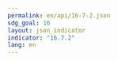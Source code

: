 ```yaml
---
permalink: en/api/16-7-2.json
sdg_goal: 16
layout: json_indicator
indicator: "16.7.2"
lang: en
---
```

